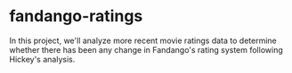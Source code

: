 # fandango-ratings
In this project, we'll analyze more recent movie ratings data to determine whether there has been any change in Fandango's rating system following Hickey's analysis.
